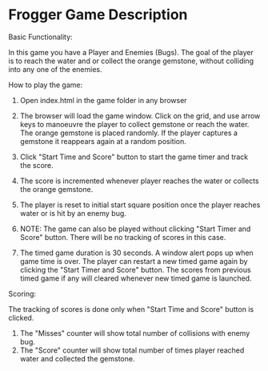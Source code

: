 Frogger Game Description
========================

Basic Functionality:


In this game you have a Player and Enemies (Bugs). The goal of the player is to reach the water and or collect the orange gemstone, without colliding into any one of the enemies. 


How to play the game:

1) Open index.html in the game folder in any browser

2) The browser will load the game window. Click on the grid, and use arrow keys to manoeuvre the player to collect gemstone or reach the water. The orange gemstone is placed randomly. If the player captures a gemstone it reappears again at a random position.

3) Click "Start Time and Score" button to start the game timer and track the score.

4) The score is incremented whenever player reaches the water or collects the orange gemstone.

5) The player is reset to initial start square position once the player reaches water or is hit by an enemy bug.

6) NOTE: The game can also be played without clicking "Start Timer and Score" button. There will be no tracking of scores in this case.

7) The timed game duration is 30 seconds. A window alert pops up when game time is over. The player can restart a new timed game again by clicking the "Start Timer and Score" button. The scores from previous timed game if any will cleared whenever new timed game is launched.

Scoring:

The tracking of scores is done only when "Start Time and Score" button is clicked.

1) The "Misses" counter will show total number of collisions with enemy bug.
2) The "Score" counter will show total number of times player reached water and collected the gemstone.


